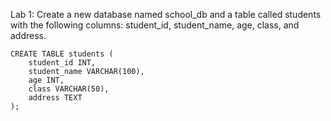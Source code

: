 Lab 1: Create a new database named school_db and a table called students with the following columns: student_id, student_name, age, class, and address.

```
CREATE TABLE students (
    student_id INT,
    student_name VARCHAR(100),
    age INT,
    class VARCHAR(50),
    address TEXT
);

```

